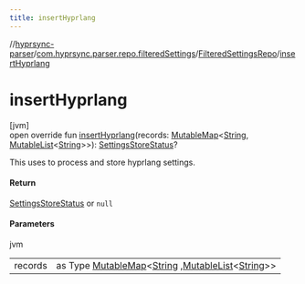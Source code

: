 ```yaml
---
title: insertHyprlang
---
```

//[hyprsync-parser](../../../index.html)/[com.hyprsync.parser.repo.filteredSettings](../index.html)/[FilteredSettingsRepo](index.html)/[insertHyprlang](insert-hyprlang.html)



# insertHyprlang



[jvm]\
open override fun [insertHyprlang](insert-hyprlang.html)(records: [MutableMap](https://kotlinlang.org/api/core/kotlin-stdlib/kotlin.collections/-mutable-map/index.html)&lt;[String](https://kotlinlang.org/api/core/kotlin-stdlib/kotlin/-string/index.html), [MutableList](https://kotlinlang.org/api/core/kotlin-stdlib/kotlin.collections/-mutable-list/index.html)&lt;[String](https://kotlinlang.org/api/core/kotlin-stdlib/kotlin/-string/index.html)&gt;&gt;): [SettingsStoreStatus](../../com.hyprsync.parser.models/-settings-store-status/index.html)?



This uses to process and store hyprlang settings.



#### Return



[SettingsStoreStatus](../../com.hyprsync.parser.models/-settings-store-status/index.html) or `null`



#### Parameters


jvm

| | |
|---|---|
| records | as Type [MutableMap](https://kotlinlang.org/api/core/kotlin-stdlib/kotlin.collections/-mutable-map/index.html)<[String](https://kotlinlang.org/api/core/kotlin-stdlib/kotlin/-string/index.html) ,[MutableList](https://kotlinlang.org/api/core/kotlin-stdlib/kotlin.collections/-mutable-list/index.html)<[String](https://kotlinlang.org/api/core/kotlin-stdlib/kotlin/-string/index.html)>> |



